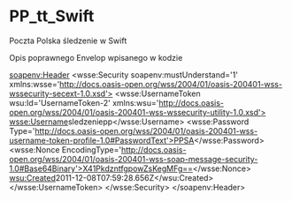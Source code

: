 # PP_tt_Swift
Poczta Polska śledzenie w Swift 

Opis poprawnego Envelop wpisanego w kodzie 

<soapenv:Header>
 <wsse:Security
 soapenv:mustUnderstand='1'
 xmlns:wsse='http://docs.oasis-open.org/wss/2004/01/oasis-200401-wss-wssecurity-secext-1.0.xsd'>
 <wsse:UsernameToken wsu:Id='UsernameToken-2'
 xmlns:wsu='http://docs.oasis-open.org/wss/2004/01/oasis-200401-wss-wssecurity-utility-1.0.xsd'>
 <wsse:Username>sledzeniepp</wsse:Username>
 <wsse:Password
 Type='http://docs.oasis-open.org/wss/2004/01/oasis-200401-wss-username-token-profile-1.0#PasswordText'>PPSA</wsse:Password>
 <wsse:Nonce
 EncodingType='http://docs.oasis-open.org/wss/2004/01/oasis-200401-wss-soap-message-security-1.0#Base64Binary'>X41PkdzntfgpowZsKegMFg==</wsse:Nonce>
 <wsu:Created>2011-12-08T07:59:28.656Z</wsu:Created>
 </wsse:UsernameToken>
 </wsse:Security>
</soapenv:Header>
 
